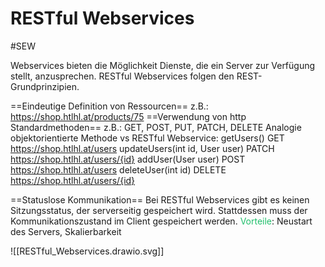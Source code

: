 # RESTful Webservices
#SEW

Webservices bieten die Möglichkeit Dienste, die ein Server zur Verfügung stellt, anzusprechen. RESTful Webservices folgen den REST-Grundprinzipien.

==Eindeutige Definition von Ressourcen==
	z.B.: https://shop.htlhl.at/products/75
==Verwendung von http Standardmethoden==
	z.B.: GET, POST, PUT, PATCH, DELETE
	Analogie objektorientierte Methode vs RESTful Webservice:
		getUsers() GET https://shop.htlhl.at/users
		updateUsers(int id, User user) PATCH https://shop.htlhl.at/users/{id}
		addUser(User user) POST  https://shop.htlhl.at/users
		deleteUser(int id) DELETE  https://shop.htlhl.at/users/{id}

==Statuslose Kommunikation==
Bei RESTful Webservices gibt es keinen Sitzungsstatus, der serverseitig gespeichert wird. Stattdessen muss der Kommunikationszustand im Client gespeichert werden.
	<span style='color:#20bf6b'>Vorteile</span>: Neustart des Servers, Skalierbarkeit


   ![[RESTful_Webservices.drawio.svg]]